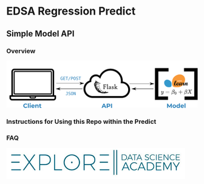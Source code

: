 # EDSA Regression Predict
## Simple Model API

### Overview

![Flask Web-server](assets/imgs/API.png)

### Instructions for Using this Repo within the Predict

### FAQ

![Explore Data Science Academy](assets/imgs/EDSA_logo.png)
